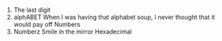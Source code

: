 1. The last digit
3. alphABET
 When I was having that alphabet soup, I never thought that it would pay off
 Numbers
6. Numberz
Smile in the mirror
Hexadecimal
